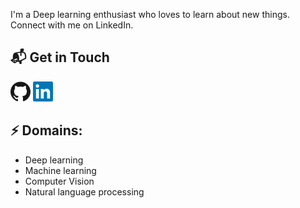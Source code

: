 
I'm a Deep learning enthusiast who loves to learn about new things. Connect with me on LinkedIn.

## 📬 Get in Touch
<p align="left">
<a href="https://github.com/MohammadUsman0"><img alt="GitHub" title="GitHub" height="32" width="32" src="https://github.com/MohammadUsman0/MohammadUsman0/blob/main/Assets/github.svg"></a>
<a href="https://www.linkedin.com/in/mohammadusman01/"><img alt="LinkedIn" title="LinkedIn" height="32" width="32" src="https://github.com/MohammadUsman0/MohammadUsman0/blob/main/Assets/linkedin.svg"></a>
</p>

## ⚡ Domains:
- Deep learning
- Machine learning
- Computer Vision
- Natural language processing
<!---
MohammadUsman0/MohammadUsman0 is a ✨ special ✨ repository because its `README.md` (this file) appears on your GitHub profile.
You can click the Preview link to take a look at your changes.
--->
